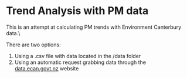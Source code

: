 # Trend Analysis with PM data

This is an attempt at calculating PM trends with Environment Canterbury data.\

There are two options:

1. Using a .csv file with data located in the /data folder
2. Using an automatic request grabbing data through the [data.ecan.govt.nz](https://data.ecan.govt.nz/) website
